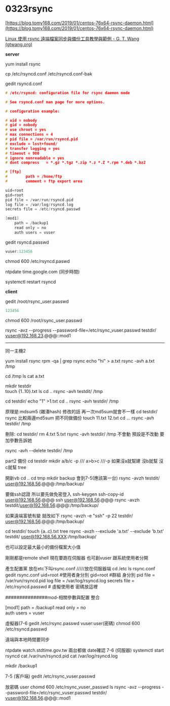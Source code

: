# 0323rsync

[https://blog.tomy168.com/2019/01/centos-76x64-rsync-daemon.html](https://blog.tomy168.com/2019/01/centos-76x64-rsync-daemon.html)

[Linux 使用 rsync 遠端檔案同步與備份工具教學與範例 - G. T. Wang (gtwang.org)](https://blog.gtwang.org/linux/rsync-local-remote-file-synchronization-commands/)

**server**

yum install rsync

cp /etc/rsyncd.conf /etc/rsyncd.conf-bak

gedit rsyncd.conf

```c
# /etc/rsyncd: configuration file for rsync daemon mode

# See rsyncd.conf man page for more options.

# configuration example:

# uid = nobody
# gid = nobody
# use chroot = yes
# max connections = 4
# pid file = /var/run/rsyncd.pid
# exclude = lost+found/
# transfer logging = yes
# timeout = 900
# ignore nonreadable = yes
# dont compress   = *.gz *.tgz *.zip *.z *.Z *.rpm *.deb *.bz2

# [ftp]
#        path = /home/ftp
#        comment = ftp export area

uid=root
gid=root
pid file = /var/run/rsyncd.pid
log file = /var/log/rsyncd.log
secrets file = /etc/rsyncd.passwd

[mod1]
    path = /backup1
    read only = no
    auth users = vuser
```

gedit rsyncd.passwd

```c
vuser:123456
```

chmod 600 /etc/rsyncd.paswd

ntpdate time.google.com (同步時間)

systemctl restart rsyncd

**client**

gedit /root/rsync_user.passwd

```c
123456
```

chmod 600 /root/rsync_user.passwd

rsync -avz --progress --password-file=/etc/rsync_vuser.passwd testdir/ vuser@192.168.23.@@@::mod1

---

同一主機2

yum install rsync
rpm -qa | grep rsync 
echo "hi" > a.txt
rsync -avh a.txt /tmp

cd /tmp
ls
cat a.txt

mkdir testdir  
touch {1..10}.txt
ls
cd ..
rsync -avh testdit/ /tmp

cd testdir/
echo "1" >1.txt
cd ..
rsync -avh testdir/ /tmp

原理是:mdsum5 (雜湊hash) 修改的話 再一次md5sum就會不一樣
cd testdir/
rsync 比較兩邊md5sum 把不同做備份
touch 11.txt 12.txt
cd ...
rsync -avh testdir/ /tmp

刪除:
cd testdir/
rm 4.txt 5.txt
rsync -avh testdir/ /tmp
不會動 預設是不改動
要加參數告訴她

rsync -avh --delete testdir/ /tmp

part2 備份
cd testdir
mkdir a/b/c -p  /// a>b>c  ///-p 如果沒a就幫建 沒b就幫 沒c就幫
tree

開新vb
cd ..
cd tmp
mkdir backup
會到7-5(應該第一台)
rsync -avzh testdit/ user@192.168.56.@@@:/tmp/backup/

要做ssh認證 所以要先做免密登入
ssh-keygen
ssh-copy-id user@192.168.56.@@@
ssh user@192.168.56.@@@
rsync -avzh testdit/user@192.168.56.@@@:/tmp/backup/

如果遠端富號有變 就改如下
rsync -avzh -e "ssh" -p 22 testdir/ user@192.168.56.@@@:/tmp/backup/

cd testdir/
touch {a..c}.txt
tree
rsync -avzh --exclude 'a.txt' --exclude 'b.txt' testdit/ [user@192.168.56.XXX](mailto:user@192.168.56.XXX):/tmp/backup/

也可以設定最大最小的備份檔案大小值

剛剛都是remote shell 現在要跑在伺服器 也可創vuser 跟系統使用者分開

產生配置黨 放在etc下叫rsync.conf /////放在伺服器端
cd /etc
ls rsync.conf
gedit rsync.conf
uid=root   #使用者身分別
gid=root   #群組
身分別
pid file = /var/run/rsyncd.pid
log file = /var/log/rsyncd.log
secrets file = /etc/rsyncd.passwd     # 虛擬使用者 密碼放這裡

###############mod-相關參數與配置 整合

[mod1]
path = /backup1
read only = no  
auth users = vuser  

虛擬器(7-6
gedit /etc/rsync.passwd
vuser:user(密碼)
chmod 600 /etc/rsyncd.passwd

遠端與本地時間要同步

ntpdate watch.stdtime.gov.tw
兩台都做
date確認
7-6 (伺服器)
systemctl start rsyncd
cat /var/run/rsyncd.pid
cat /var/log/rsyncd.log

mkdir /backup1

7-5 (客戶端)
gedit /etc/rsync_vuser.passwd

放密碼
user
chomd 600 /etc/rsync_vuser_passwd
ls
rsync -avz --progress --password-file=/etc/rsync_vuser.passwd testdir/ vuser@192.168.56.@@@::mod1